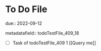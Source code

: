 # To Do File

due:: 2022-09-12

metadatafield:: todoTestFile_409_18

- [ ] Task of todoTestFile_409 1 [[Query me]]
